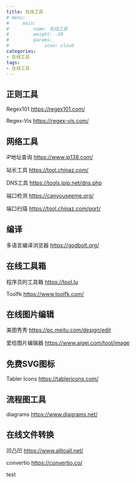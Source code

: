 ```yaml
---
title: 在线工具
# menu:
#     main: 
#         name: 在线工具
#         weight: -20
#         params:
#             icon: cloud
categories:
- 在线工具
tags: 
- 在线工具
---
```


## 正则工具

Regex101 <https://regex101.com/>

Regex-Vis <https://regex-vis.com/>

## 网络工具

iP地址查询 <https://www.ip138.com/>

站长工具 <https://tool.chinaz.com/>

DNS工具 <https://tools.ipip.net/dns.php>

端口检测 <https://canyouseeme.org/>

端口扫描 <https://tool.chinaz.com/port/>

## 编译

多语言编译浏览器 <https://godbolt.org/>

## 在线工具箱
程序员的工具箱 https://tool.lu

Toolfk https://www.toolfk.com/


## 在线图片编辑
美图秀秀 https://pc.meitu.com/design/edit

爱给图片编辑器 https://www.aigei.com/tool/image


## 免费SVG图标
Tabler Icons https://tablericons.com/

## 流程图工具
diagrams https://www.diagrams.net/


## 在线文件转换
凹凸凹 https://www.alltoall.net/

convertio https://convertio.co/


test